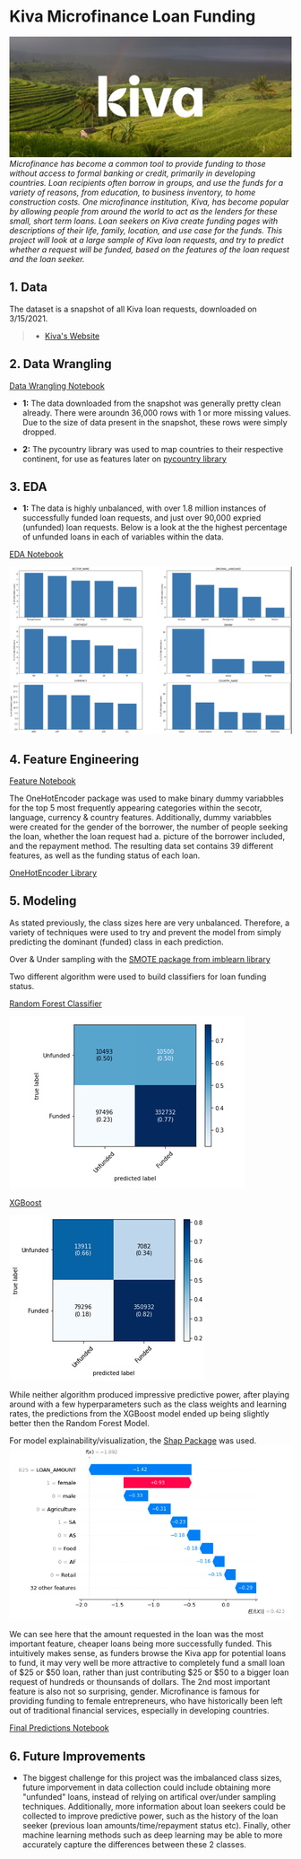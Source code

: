 # Kiva Microfinance Loan Funding
![cover_photo](preview_logo_1.jpg)
*Microfinance has become a common tool to provide funding to those without access to formal banking or credit, primarily in developing countries. Loan recipients often borrow in groups, and use the funds for a variety of reasons, from education, to business inventory, to home construction costs. One microfinance institution, Kiva, has become popular by allowing people from around the world to act as the lenders for these small, short term loans. Loan seekers on Kiva create funding pages with descriptions of their life, family, location, and use case for the funds. This project will look at a large sample of Kiva loan requests, and try to predict whether a request will be funded, based on the features of the loan request and the loan seeker.*

## 1. Data

The dataset is a snapshot of all Kiva loan requests, downloaded on 3/15/2021.

> * [Kiva's Website](https://www.kiva.org/build/data-snapshots)


## 2. Data Wrangling 

[Data Wrangling Notebook](https://github.com/KevinmKrieg/Kiva-Microfinance/blob/6ca681986b3c9301d83c15ac3a47fa373ae4d729/data_wrangling.ipynb)

* **1:** The data downloaded from the snapshot was generally pretty clean already. There were aroundn 36,000 rows with 1 or more missing values. Due to the size of data present in the snapshot, these rows were simply dropped. 

* **2:** The pycountry library was used to map countries to their respective continent, for use as features later on  [pycountry library](https://pypi.org/project/pycountry/)


## 3. EDA

* **1:** The data is highly unbalanced, with over 1.8 million instances of successfully funded loan requests, and just over 90,000 expried (unfunded) loan requests. Below is a look at the the highest percentage of unfunded loans in each of variables within the data.

[EDA Notebook](https://github.com/KevinmKrieg/Kiva-Microfinance/blob/1d2b2b34ceadcf891af66a5adb389cf4108cbb32/exploratory_data_analysis.ipynb)


![k](funding_proportions.png)

## 4. Feature Engineering

[Feature Notebook](feature_engineering.ipynb)

The OneHotEncoder package was used to make binary dummy variabbles for the top 5 most frequently appearing categories within the secotr, language, currency & country features. Additionally, dummy variabbles were created for the gender of the borrower, the number of people seeking the loan, whether the loan request had a. picture of the borrower included, and the repayment method. The resulting data set contains 39 different features, as well as the funding status of each loan.

[OneHotEncoder Library](https://scikit-learn.org/stable/modules/generated/sklearn.preprocessing.OneHotEncoder.html)


## 5. Modeling

As stated previously, the class sizes here are very unbalanced. Therefore, a variety of techniques were used to try and prevent the model from simply predicting the dominant (funded) class in each prediction.

Over & Under sampling with the [SMOTE package from imblearn library](https://imbalanced-learn.org/stable/references/generated/imblearn.over_sampling.SMOTE.html)
 
 Two different algorithm were used to build classifiers for loan funding status.


[Random Forest Classifier](https://scikit-learn.org/stable/modules/generated/sklearn.ensemble.RandomForestClassifier.html)

![k](randomforest_predictions.png)


[XGBoost](https://xgboost.readthedocs.io/en/latest/python/python_api.html)

![k](xgboost_predictions.png)

While neither algorithm produced impressive predictive power, after playing around with a few hyperparameters such as the class weights and learning rates, the predictions from the XGBoost model ended up being slightly better then the Random Forest Model.

For model explainability/visualization, the [Shap Package](https://github.com/slundberg/shap) was used. 
![k](top_features.png)

We can see here that the amount requested in the loan was the most important feature, cheaper loans being more successfully funded. This intuitively makes sense, as funders browse the Kiva app for potential loans to fund, it may very well be more attractive to completely fund a small loan of $25 or $50 loan, rather than just contributing $25 or $50 to a bigger loan request of hundreds or thounsands of dollars. The 2nd most important feature is also not so surprising, gender. Microfinance is famous for providing funding to female entrepreneurs, who have historically been left out of traditional financial services, especially in developing countries.

[Final Predictions Notebook](modeling.ipynb)

## 6. Future Improvements

* The biggest challenge for this project was the imbalanced class sizes, future imporvement in data collection could include obtaining more "unfunded" loans, instead of relying on artifical over/under sampling techniques. Additionally, more information about loan seekers could be collected to improve predictive power, such as the history of the loan seeker (previous loan amounts/time/repayment status etc). Finally, other machine learning methods such as deep learning may be able to more accurately capture the differences between these 2 classes. 
